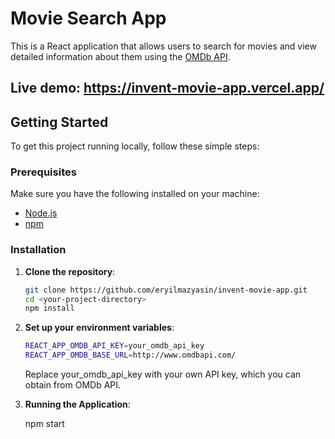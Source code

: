 # Movie Search App

This is a React application that allows users to search for movies and view detailed information about them using the [OMDb API](http://www.omdbapi.com/).
## Live demo: https://invent-movie-app.vercel.app/

## Getting Started

To get this project running locally, follow these simple steps:

### Prerequisites

Make sure you have the following installed on your machine:

- [Node.js](https://nodejs.org/en/)
- [npm](https://www.npmjs.com/)

### Installation

1. **Clone the repository**:

   ```bash
   git clone https://github.com/eryilmazyasin/invent-movie-app.git
   cd <your-project-directory>
   npm install

   ```

2. **Set up your environment variables**:

   ```bash
   REACT_APP_OMDB_API_KEY=your_omdb_api_key
   REACT_APP_OMDB_BASE_URL=http://www.omdbapi.com/
   ```

   Replace your_omdb_api_key with your own API key, which you can obtain from OMDb API.

3. **Running the Application**:

   npm start
